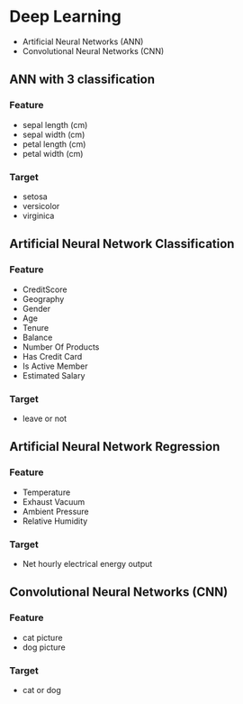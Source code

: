 
# Deep Learning
- Artificial Neural Networks (ANN)
- Convolutional Neural Networks (CNN)



## ANN with 3 classification
### Feature
- sepal length (cm)
- sepal width (cm)
- petal length (cm)
- petal width (cm)
### Target
- setosa
- versicolor
- virginica

## Artificial Neural Network Classification
### Feature
- CreditScore
- Geography
- Gender
- Age
- Tenure
- Balance
- Number Of Products
- Has Credit Card
- Is Active Member
- Estimated Salary
### Target
- leave or not

## Artificial Neural Network Regression
### Feature
- Temperature
- Exhaust Vacuum
- Ambient Pressure
- Relative Humidity
### Target
- Net hourly electrical energy output

##  Convolutional Neural Networks (CNN)
### Feature
- cat picture
- dog picture
### Target
- cat or dog
